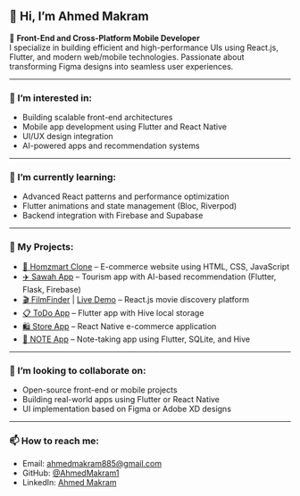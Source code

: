 ## 👋 Hi, I’m Ahmed Makram

🎯 **Front-End and Cross-Platform Mobile Developer**  
I specialize in building efficient and high-performance UIs using React.js, Flutter, and modern web/mobile technologies. Passionate about transforming Figma designs into seamless user experiences.

---

### 👀 I’m interested in:
- Building scalable front-end architectures
- Mobile app development using Flutter and React Native
- UI/UX design integration
- AI-powered apps and recommendation systems

---

### 🌱 I’m currently learning:
- Advanced React patterns and performance optimization
- Flutter animations and state management (Bloc, Riverpod)
- Backend integration with Firebase and Supabase

---

### 💼 My Projects:
- [🛒 Homzmart Clone](https://github.com/AhmedMakram1/home-z-maret/tree/main/Final%20Project) – E-commerce website using HTML, CSS, JavaScript  
- [✈️ Sawah App](https://github.com/Kilany2002/Sawah) – Tourism app with AI-based recommendation (Flutter, Flask, Firebase)  
- [🎬 FilmFinder](https://github.com/AhmedMakram1/FilmFinder) | [Live Demo](https://film-finder-xi-two.vercel.app/) – React.js movie discovery platform  
- [📋 ToDo App](https://github.com/AhmedMakram1/ToDo) – Flutter app with Hive local storage  
- [🛍️ Store App](https://github.com/AhmedMakram1/e-commerce-react-native-project) – React Native e-commerce application  
- [📝 NOTE App](https://github.com/AhmedMakram1/flutter-day5) – Note-taking app using Flutter, SQLite, and Hive

---

### 🤝 I’m looking to collaborate on:
- Open-source front-end or mobile projects
- Building real-world apps using Flutter or React Native
- UI implementation based on Figma or Adobe XD designs

---

### 📫 How to reach me:
- Email: ahmedmakram885@gmail.com  
- GitHub: [@AhmedMakram1](https://github.com/AhmedMakram1)  
- LinkedIn: [Ahmed Makram](https://www.linkedin.com/in/ahmed-makram01/)
